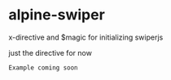 # alpine-swiper

x-directive and $magic for initializing swiperjs

just the directive for now

```html
Example coming soon
```

